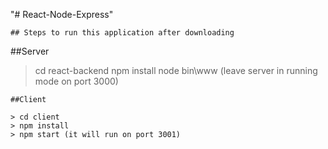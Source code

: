 "# React-Node-Express" 

```
## Steps to run this application after downloading

```
##Server
> cd react-backend
> npm install
> node bin\www 
(leave server in running mode on port 3000)

```
##Client

> cd client
> npm install
> npm start (it will run on port 3001)
```


